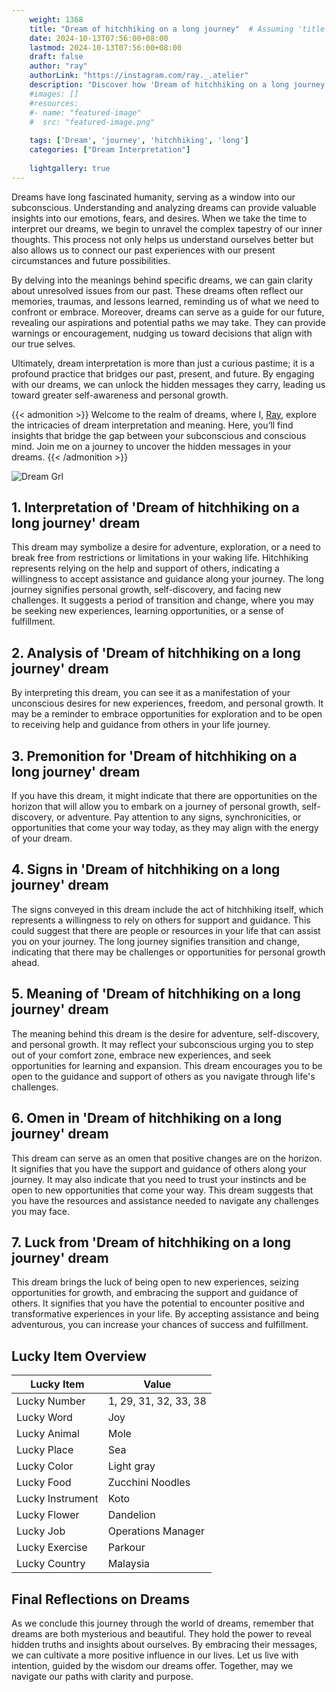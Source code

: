 ```yaml
---
    weight: 1368
    title: "Dream of hitchhiking on a long journey"  # Assuming 'title' column exists
    date: 2024-10-13T07:56:00+08:00
    lastmod: 2024-10-13T07:56:00+08:00
    draft: false
    author: "ray"
    authorLink: "https://instagram.com/ray._.atelier"
    description: "Discover how 'Dream of hitchhiking on a long journey' can interpret your future and uncover its significant meanings in your life."
    #images: []
    #resources:
    #- name: "featured-image"
    #  src: "featured-image.png"
    
    tags: ['Dream', 'journey', 'hitchhiking', 'long']
    categories: ["Dream Interpretation"]
    
    lightgallery: true
---
```

    
Dreams have long fascinated humanity, serving as a window into our subconscious. Understanding and analyzing dreams can provide valuable insights into our emotions, fears, and desires. When we take the time to interpret our dreams, we begin to unravel the complex tapestry of our inner thoughts. This process not only helps us understand ourselves better but also allows us to connect our past experiences with our present circumstances and future possibilities.

By delving into the meanings behind specific dreams, we can gain clarity about unresolved issues from our past. These dreams often reflect our memories, traumas, and lessons learned, reminding us of what we need to confront or embrace. Moreover, dreams can serve as a guide for our future, revealing our aspirations and potential paths we may take. They can provide warnings or encouragement, nudging us toward decisions that align with our true selves.

Ultimately, dream interpretation is more than just a curious pastime; it is a profound practice that bridges our past, present, and future. By engaging with our dreams, we can unlock the hidden messages they carry, leading us toward greater self-awareness and personal growth.

{{< admonition >}}
Welcome to the realm of dreams, where I, [Ray](https://instagram.com/ray._.atelier), explore the intricacies of dream interpretation and meaning. Here, you’ll find insights that bridge the gap between your subconscious and conscious mind. Join me on a journey to uncover the hidden messages in your dreams.
{{< /admonition >}}

![Dream Grl](https://cdn.pixabay.com/photo/2017/11/02/03/35/gothic-2910057_1280.jpg "Dream Grl")

## 1. Interpretation of 'Dream of hitchhiking on a long journey' dream
 This dream may symbolize a desire for adventure, exploration, or a need to break free from restrictions or limitations in your waking life. Hitchhiking represents relying on the help and support of others, indicating a willingness to accept assistance and guidance along your journey. The long journey signifies personal growth, self-discovery, and facing new challenges. It suggests a period of transition and change, where you may be seeking new experiences, learning opportunities, or a sense of fulfillment.

## 2. Analysis of 'Dream of hitchhiking on a long journey' dream
 By interpreting this dream, you can see it as a manifestation of your unconscious desires for new experiences, freedom, and personal growth. It may be a reminder to embrace opportunities for exploration and to be open to receiving help and guidance from others in your life journey.

## 3. Premonition for 'Dream of hitchhiking on a long journey' dream
 If you have this dream, it might indicate that there are opportunities on the horizon that will allow you to embark on a journey of personal growth, self-discovery, or adventure. Pay attention to any signs, synchronicities, or opportunities that come your way today, as they may align with the energy of your dream.

## 4. Signs in 'Dream of hitchhiking on a long journey' dream
 The signs conveyed in this dream include the act of hitchhiking itself, which represents a willingness to rely on others for support and guidance. This could suggest that there are people or resources in your life that can assist you on your journey. The long journey signifies transition and change, indicating that there may be challenges or opportunities for personal growth ahead.

## 5. Meaning of 'Dream of hitchhiking on a long journey' dream
 The meaning behind this dream is the desire for adventure, self-discovery, and personal growth. It may reflect your subconscious urging you to step out of your comfort zone, embrace new experiences, and seek opportunities for learning and expansion. This dream encourages you to be open to the guidance and support of others as you navigate through life's challenges.

## 6. Omen in 'Dream of hitchhiking on a long journey' dream
 This dream can serve as an omen that positive changes are on the horizon. It signifies that you have the support and guidance of others along your journey. It may also indicate that you need to trust your instincts and be open to new opportunities that come your way. This dream suggests that you have the resources and assistance needed to navigate any challenges you may face.

## 7. Luck from 'Dream of hitchhiking on a long journey' dream
 This dream brings the luck of being open to new experiences, seizing opportunities for growth, and embracing the support and guidance of others. It signifies that you have the potential to encounter positive and transformative experiences in your life. By accepting assistance and being adventurous, you can increase your chances of success and fulfillment.

## Lucky Item Overview
| Lucky Item          | Value              |
|---------------|--------------------|
| Lucky Number        | 1, 29, 31, 32, 33, 38  |
| Lucky Word          | Joy |
| Lucky Animal        | Mole |
| Lucky Place         | Sea     |
| Lucky Color         | Light gray     |
| Lucky Food          | Zucchini Noodles      |
| Lucky Instrument    | Koto |
| Lucky Flower        | Dandelion    |
| Lucky Job           | Operations Manager       |
| Lucky Exercise      | Parkour  |
| Lucky Country       | Malaysia    |


##  Final Reflections on Dreams

As we conclude this journey through the world of dreams, remember that dreams are both mysterious and beautiful. They hold the power to reveal hidden truths and insights about ourselves. By embracing their messages, we can cultivate a more positive influence in our lives. Let us live with intention, guided by the wisdom our dreams offer. Together, may we navigate our paths with clarity and purpose.
